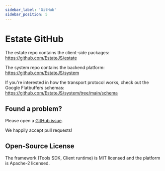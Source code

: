 ```yaml
---
sidebar_label: 'GitHub'
sidebar_position: 5
---
```


# Estate GitHub

The estate repo contains the client-side packages:
https://github.com/EstateJS/estate

The system repo contains the backend platform:
https://github.com/EstateJS/system

If you're interested in how the transport protocol works, check out the Google Flatbuffers schemas:
https://github.com/EstateJS/system/tree/main/schema

## Found a problem?

Please open a [GitHub issue](https://github.com/EstateJS/estate/issues "GitHub").

We happily accept pull requests!

## Open-Source License

The framework (Tools SDK, Client runtime) is MIT licensed and the platform is Apache-2 licensed.